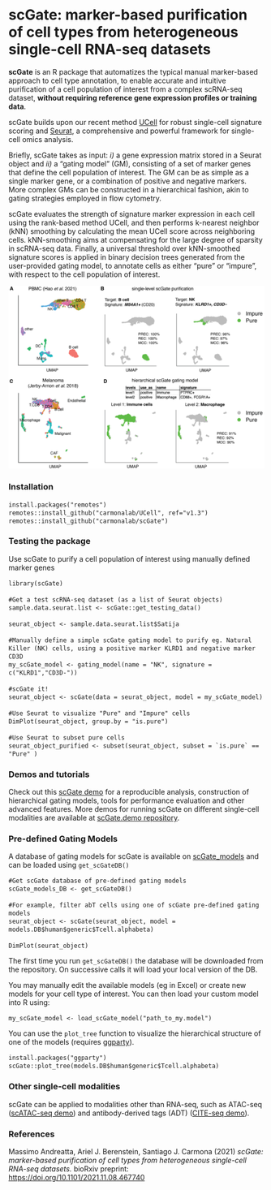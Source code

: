 # scGate: marker-based purification of cell types from heterogeneous single-cell RNA-seq datasets

**scGate** is an R package that automatizes the typical manual marker-based approach to cell type annotation, to enable accurate and intuitive purification of a cell population of interest from a complex scRNA-seq dataset, **without requiring reference gene expression profiles or training data**. 

scGate builds upon our recent method [UCell](https://github.com/carmonalab/UCell) for robust single-cell signature scoring and [Seurat](https://github.com/satijalab/seurat/), a comprehensive and powerful framework for single-cell omics analysis.

Briefly, scGate takes as input: *i)* a gene expression matrix stored in a Seurat object and *ii)* a “gating model” (GM), consisting of a set of marker genes that define the cell population of interest. The GM can be as simple as a single marker gene, or a combination of positive and negative markers. More complex GMs can be constructed in a hierarchical fashion, akin to gating strategies employed in flow cytometry. 

scGate evaluates the strength of signature marker expression in each cell using the rank-based method UCell, and then performs k-nearest neighbor (kNN) smoothing by calculating the mean UCell score across neighboring cells. kNN-smoothing aims at compensating for the large degree of sparsity in scRNA-seq data. Finally, a universal threshold over kNN-smoothed signature scores is applied in binary decision trees generated from the user-provided gating model, to annotate cells as either “pure” or “impure”, with respect to the cell population of interest. 

![scGate_examples](https://github.com/carmonalab/scGate.demo/blob/master/docs/scGate_example.png?raw=true)


### Installation

```
install.packages("remotes")
remotes::install_github("carmonalab/UCell", ref="v1.3")
remotes::install_github("carmonalab/scGate")
```

### Testing the package

Use scGate to purify a cell population of interest using manually defined marker genes

```
library(scGate)

#Get a test scRNA-seq dataset (as a list of Seurat objects)
sample.data.seurat.list <- scGate::get_testing_data()

seurat_object <- sample.data.seurat.list$Satija

#Manually define a simple scGate gating model to purify eg. Natural Killer (NK) cells, using a positive marker KLRD1 and negative marker CD3D
my_scGate_model <- gating_model(name = "NK", signature = c("KLRD1","CD3D-"))  

#scGate it!
seurat_object <- scGate(data = seurat_object, model = my_scGate_model)

#Use Seurat to visualize "Pure" and "Impure" cells
DimPlot(seurat_object, group.by = "is.pure")

#Use Seurat to subset pure cells
seurat_object_purified <- subset(seurat_object, subset = `is.pure` == "Pure" )
```
### Demos and tutorials

Check out this [scGate demo](https://carmonalab.github.io/scGate.demo) for a reproducible analysis, construction of hierarchical gating models, tools for performance evaluation and other advanced features. More demos for running scGate on different single-cell modalities are available at [scGate.demo repository](https://github.com/carmonalab/scGate.demo).

### Pre-defined Gating Models

A database of gating models for scGate is available on [scGate_models](https://github.com/carmonalab/scGate_models) and can be loaded using `get_scGateDB()`
```
#Get scGate database of pre-defined gating models
scGate_models_DB <- get_scGateDB()

#For example, filter abT cells using one of scGate pre-defined gating models
seurat_object <- scGate(seurat_object, model = models.DB$human$generic$Tcell.alphabeta)

DimPlot(seurat_object)
```
The first time you run `get_scGateDB()`  the database will be downloaded from the repository. On successive calls it will load your local version of the DB.

You may manually edit the available models (eg in Excel) or create new models for your cell type of interest. You can then load your custom model into R using:
```
my_scGate_model <- load_scGate_model("path_to_my.model")
```

You can use the `plot_tree` function to visualize the hierarchical structure of one of the models (requires [ggparty](https://cran.r-project.org/package=ggparty)).

```
install.packages("ggparty")
scGate::plot_tree(models.DB$human$generic$Tcell.alphabeta)
```

### Other single-cell modalities
scGate can be applied to modalities other than RNA-seq, such as ATAC-seq ([scATAC-seq demo](https://carmonalab.github.io/scGate.demo/scGate.ATAC-seq.html)) and antibody-derived tags (ADT) ([CITE-seq demo](https://carmonalab.github.io/scGate.demo/scGate.CITE-seq.html)).

### References

Massimo Andreatta, Ariel J. Berenstein, Santiago J. Carmona (2021) *scGate: marker-based purification of cell types from heterogeneous single-cell RNA-seq datasets.*  bioRxiv preprint: https://doi.org/10.1101/2021.11.08.467740
